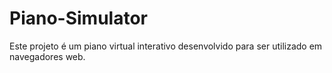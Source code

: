 # Piano-Simulator
Este projeto é um piano virtual interativo desenvolvido para ser utilizado em navegadores web.
